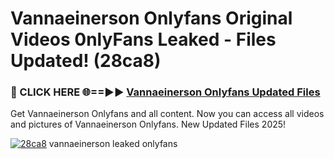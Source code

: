 # Vannaeinerson Onlyfans Original Videos 0nlyFans Leaked - Files Updated! (28ca8)

<h3>🔴 CLICK HERE 🌐==►► <a href="https://tinyurl.com/2wckxsce" rel="nofollow">Vannaeinerson Onlyfans Updated Files</a></h3>

Get Vannaeinerson Onlyfans and all content. Now you can access all videos and pictures of Vannaeinerson Onlyfans. New Updated Files 2025!

[![28ca8](https://i.imgur.com/AFduVYN.gif)](https://tinyurl.com/2wckxsce)
vannaeinerson leaked onlyfans